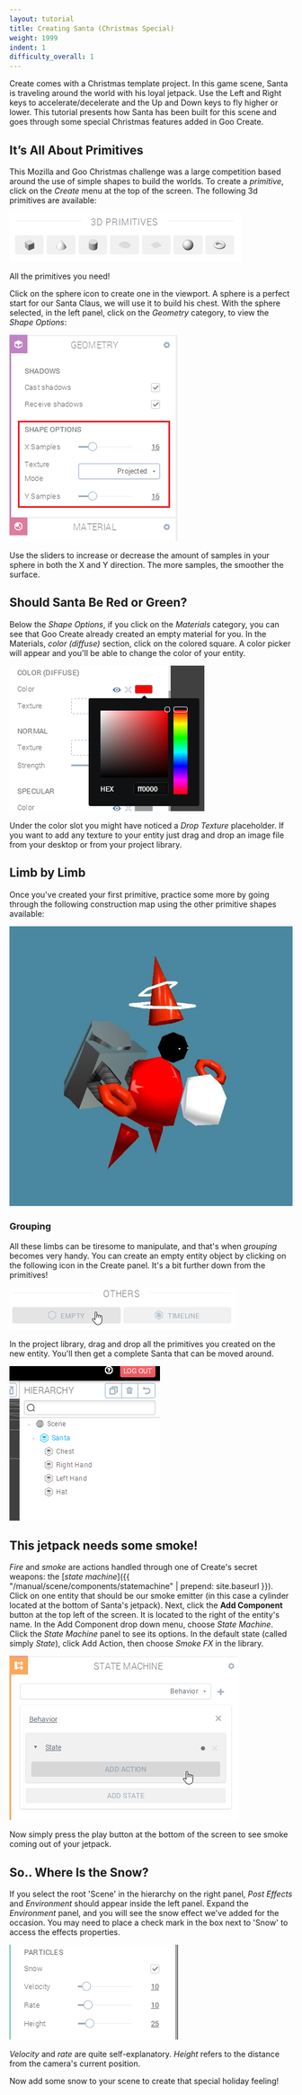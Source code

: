 ```yaml
---
layout: tutorial
title: Creating Santa (Christmas Special)
weight: 1999
indent: 1
difficulty_overall: 1
---
```


Create comes with a Christmas template project. In this game scene, Santa is traveling around the world with his loyal jetpack. Use the Left and Right keys to accelerate/decelerate and the Up and Down keys to fly higher or lower. This tutorial presents how Santa has been built for this scene and goes through some special Christmas features added in Goo Create.

## It’s All About Primitives

This Mozilla and Goo Christmas challenge was a large competition based around the use of simple shapes to build the worlds. To create a *primitive*, click on the *Create* menu at the top of the screen. The following 3d primitives are available:

![](primitives.jpg)

All the primitives you need!

Click on the sphere icon to create one in the viewport. A sphere is a perfect start for our Santa Claus, we will use it to build his chest. With the sphere selected, in the left panel, click on the *Geometry* category, to view the *Shape Options*:

![](image_11.png)

Use the sliders to increase or decrease the amount of samples in your sphere in both the X and Y direction. The more samples, the smoother the surface.

## Should Santa Be Red or Green?

Below the *Shape Options*, if you click on the *Materials* category, you can see that Goo Create already created an empty material for you. In the Materials, *color (diffuse)* section, click on the colored square. A color picker will appear and you'll be able to change the color of your entity.

![Material panel: Diffuse Color](image_21.png)

Under the color slot you might have noticed a *Drop Texture* placeholder. If you want to add any texture to your entity just drag and drop an image file from your desktop or from your project library.

## Limb by Limb

Once you've created your first primitive, practice some more by going through the following construction map using the other primitive shapes available:

![Assembly picture](image_3.jpg)

### Grouping

All these limbs can be tiresome to manipulate, and that's when *grouping* becomes very handy. You can create an empty entity object by clicking on the following icon in the Create panel. It's a bit further down from the primitives!

![Create an empty entity](empty.jpg)

In the project library, drag and drop all the primitives you created on the new entity. You'll then get a complete Santa that can be moved around.

![Parent an entity to another](image_51.png)

## This jetpack needs some smoke!

*Fire* and *smoke* are actions handled through one of Create's secret weapons: the [_state machine_]({{ "/manual/scene/components/statemachine" | prepend: site.baseurl }}). Click on one entity that should be our smoke emitter (in this case a cylinder located at the bottom of Santa's jetpack). Next, click the **Add Component** button at the top left of the screen. It is located to the right of the entity's name. In the Add Component drop down menu, choose *State Machine*. Click the _State Machine_ panel to see its options. In the default state (called simply _State_), click Add Action, then choose *Smoke FX* in the library.

![Add an action to a state](add-action.jpg)

Now simply press the play button at the bottom of the screen to see smoke coming out of your jetpack.

## So.. Where Is the Snow?

If you select the root 'Scene' in the hierarchy on the right panel, _Post Effects_ and _Environment_ should appear inside the left panel. Expand the _Environment_ panel, and you will see the snow effect we've added for the occasion. You may need to place a check mark in the box next to 'Snow' to access the effects properties.

![Snow options in the environment panel](image_71.png)

*Velocity* and *rate* are quite self-explanatory. *Height* refers to the distance from the camera's current position.

Now add some snow to your scene to create that special holiday feeling!